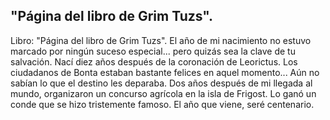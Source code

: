 ## "Página del libro de Grim Tuzs".
Libro: "Página del libro de Grim Tuzs".
El año de mi nacimiento no estuvo marcado por ningún suceso especial... pero quizás sea la clave de tu salvación.
Nací diez años después de la coronación de Leorictus. Los ciudadanos de Bonta estaban bastante felices en aquel momento... Aún no sabían lo que el destino les deparaba.
Dos años después de mi llegada al mundo, organizaron un concurso agrícola en la isla de Frigost. Lo ganó un conde que se hizo tristemente famoso.
El año que viene, seré centenario.